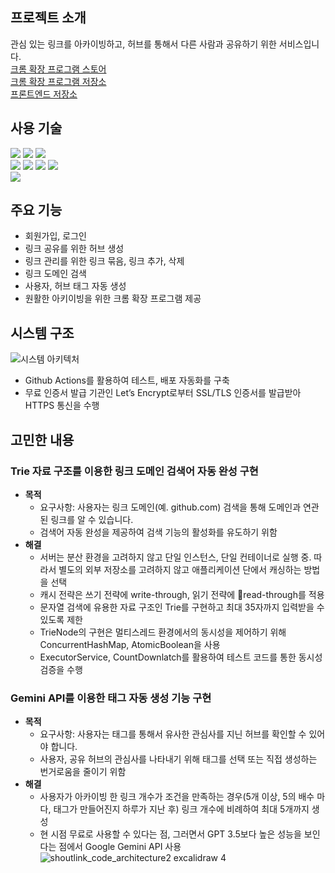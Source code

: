 ## 프로젝트 소개

관심 있는 링크를 아카이빙하고, 허브를 통해서 다른 사람과 공유하기 위한 서비스입니다.
<br/>
[크롬 확장 프로그램 스토어](https://chromewebstore.google.com/detail/%EC%83%A4%EC%9A%B0%ED%8A%B8-%EB%A7%81%ED%81%AC/cgpaoefmiekiijmblfngfophoombnkmm?utm_source=ext_app_menu)
<br/>
[크롬 확장 프로그램 저장소](https://github.com/hseong3243/shout-link-extension)
<br/>
[프론트엔드 저장소](https://github.com/hseong3243/shout-link-front)

## 사용 기술

<div>
  <div>
  <img src="https://img.shields.io/badge/java-007396?style=for-the-badge&logo=java&logoColor=white"> 
  <img src="https://img.shields.io/badge/Spring Boot-6DB33F?style=for-the-badge&logo=Spring Boot&logoColor=white">
  <img src="https://img.shields.io/badge/MySQL-4479A1.svg?style=for-the-badge&logo=MySQL&logoColor=white">
  </div>
  <div>
  <img src="https://img.shields.io/badge/amazon ec2-FF9900?style=for-the-badge&logo=amazon ec2&logoColor=white">
  <img src="https://img.shields.io/badge/amazon rds-527FFF?style=for-the-badge&logo=amazon rds&logoColor=white">
  <img src="https://img.shields.io/badge/Docker-2496ED?style=for-the-badge&logo=Docker&logoColor=white">
  <img src="https://img.shields.io/badge/Nginx-009630?style=for-the-badge&logo=Nginx&logoColor=white">
  </div>
  <div>
  <img src="https://img.shields.io/badge/github actions-2088FF?style=for-the-badge&logo=github actions&logoColor=white">
  </div>
</div>

## 주요 기능

- 회원가입, 로그인
- 링크 공유를 위한 허브 생성
- 링크 관리를 위한 링크 묶음, 링크 추가, 삭제
- 링크 도메인 검색
- 사용자, 허브 태그 자동 생성
- 원활한 아키이빙을 위한 크롬 확장 프로그램 제공

## 시스템 구조
![시스템 아키텍처](https://github.com/hseong3243/shout-link/assets/48748265/f186dd0e-abff-4b81-89b1-0c5382007731)
- Github Actions를 활용하여 테스트, 배포 자동화를 구축
- 무료 인증서 발급 기관인 Let’s Encrypt로부터 SSL/TLS 인증서를 발급받아 HTTPS 통신을 수행

## 고민한 내용

### Trie 자료 구조를 이용한 링크 도메인 검색어 자동 완성 구현
- **목적**
  - 요구사항: 사용자는 링크 도메인(예. github.com) 검색을 통해 도메인과 연관된 링크를 알 수 있습니다.
  - 검색어 자동 완성을 제공하여 검색 기능의 활성화를 유도하기 위함
- **해결**
  - 서버는 분산 환경을 고려하지 않고 단일 인스턴스, 단일 컨테이너로 실행 중. 따라서 별도의 외부 저장소를 고려하지 않고 애플리케이션 단에서 캐싱하는 방법을 선택
  - 캐시 전략은 쓰기 전략에 write-through, 읽기 전략에 read-through를 적용
  - 문자열 검색에 유용한 자료 구조인 Trie를 구현하고 최대 35자까지 입력받을 수 있도록 제한
  - TrieNode의 구현은 멀티스레드 환경에서의 동시성을 제어하기 위해 ConcurrentHashMap, AtomicBoolean을 사용
  - ExecutorService, CountDownlatch를 활용하여 테스트 코드를 통한 동시성 검증을 수행

### Gemini API를 이용한 태그 자동 생성 기능 구현
- **목적**
    - 요구사항: 사용자는 태그를 통해서 유사한 관심사를 지닌 허브를 확인할 수 있어야 합니다.
    - 사용자, 공유 허브의 관심사를 나타내기 위해 태그를 선택 또는 직접 생성하는 번거로움을 줄이기 위함
- **해결**
    - 사용자가 아카이빙 한 링크 개수가 조건을 만족하는 경우(5개 이상, 5의 배수 마다, 태그가 만들어진지 하루가 지난 후) 링크 개수에 비례하여 최대 5개까지 생성
    - 현 시점 무료로 사용할 수 있다는 점, 그러면서 GPT 3.5보다 높은 성능을 보인다는 점에서 Google Gemini API 사용
![shoutlink_code_architecture2 excalidraw 4](https://github.com/hseong3243/shout-link/assets/48748265/58502d8f-62dc-4e30-b731-7546ca026b9e)


